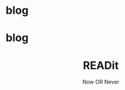 # blog
# blog
<!-- Page Header -->
  <header class="masthead" style="background-image: url('img/home2-bg.jpg')">
    <div class="overlay"></div>
    <div class="container">
      <div class="row">
        <div class="col-lg-8 col-md-10 mx-auto">
          <div class="site-heading">
            <h1> READit </h1>
            <span class="subheading"> Now OR Never</span>
          </div>
        </div>
      </div>
    </div>
  </header>
